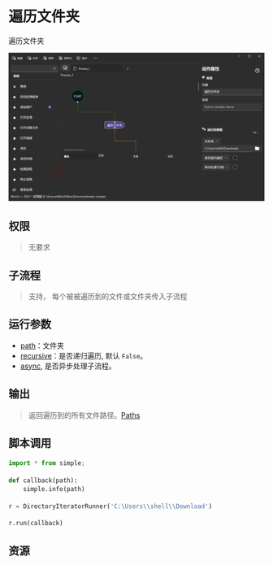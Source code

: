 # 遍历文件夹 
遍历文件夹

![DirectoryIterator](./images/07.png ':size=90%')

## 权限
> 无要求
## 子流程
> 支持， 每个被被遍历到的文件或文件夹传入子流程


## 运行参数

* [path](../../types/Path.md)：文件夹
* [recursive](../../types/Boolean.md)：是否递归遍历, 默认 `False`。
* [async](../../types/Boolean.md), 是否异步处理子流程。

## 输出

> 返回遍历到的所有文件路径。[Paths](../../types/Path.md)     


## 脚本调用

```python
import * from simple;

def callback(path):
    simple.info(path)

r = DirectoryIteratorRunner('C:\Users\\shell\\Download')

r.run(callback)
```

## 资源